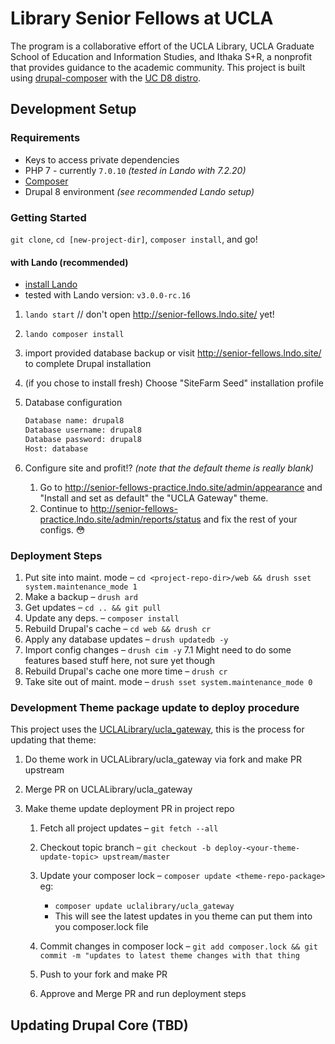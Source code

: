 # Library Senior Fellows at UCLA

The program is a collaborative effort of the UCLA Library, UCLA Graduate School of Education and Information Studies, and Ithaka S+R, a nonprofit that provides guidance to the academic community. This project is built using [drupal-composer](https://github.com/drupal-composer/drupal-project) with the [UC D8 distro](https://github.com/ucdavis/sitefarm_seed).

## Development Setup

### Requirements

- Keys to access private dependencies
- PHP 7 - currently `7.0.10` _(tested in Lando with 7.2.20)_
- [Composer](https://getcomposer.org/doc/00-intro.md)
- Drupal 8 environment _(see recommended Lando setup)_

### Getting Started

`git clone`, `cd [new-project-dir]`, `composer install`, and go!

#### with Lando (recommended)

- [install Lando](https://docs.devwithlando.io/installation/system-requirements.html)
- tested with Lando version: `v3.0.0-rc.16`

1. `lando start` // don't open http://senior-fellows.lndo.site/ yet!
1. `lando composer install`
1. import provided database backup or visit http://senior-fellows.lndo.site/ to complete Drupal installation
1. (if you chose to install fresh) Choose "SiteFarm Seed" installation profile
1. Database configuration

    ```txt
    Database name: drupal8
    Database username: drupal8
    Database password: drupal8
    Host: database
    ```

1. Configure site and profit!? _(note that the default theme is really blank)_
    1. Go to http://senior-fellows-practice.lndo.site/admin/appearance and "Install and set as default" the "UCLA Gateway" theme.
    1. Continue to http://senior-fellows-practice.lndo.site/admin/reports/status and fix the rest of your configs. 😳

### Deployment Steps

1. Put site into maint. mode – `cd <project-repo-dir>/web && drush sset system.maintenance_mode 1`
1. Make a backup – `drush ard`
1. Get updates – `cd .. && git pull`
1. Update any deps. – `composer install`
1. Rebuild Drupal's cache – `cd web && drush cr`
1. Apply any database updates – `drush updatedb -y`
1. Import config changes – `drush cim -y` 7.1 Might need to do some features based stuff here, not sure yet though
1. Rebuild Drupal's cache one more time – `drush cr`
1. Take site out of maint. mode – `drush sset system.maintenance_mode 0`

### Development Theme package update to deploy procedure

This project uses the [UCLALibrary/ucla_gateway](https://github.com/uclalibrary/ucla_gateway), this is the process for updating that theme:

1. Do theme work in UCLALibrary/ucla_gateway via fork and make PR upstream
1. Merge PR on UCLALibrary/ucla_gateway
1. Make theme update deployment PR in project repo

    1. Fetch all project updates – `git fetch --all`
    1. Checkout topic branch – `git checkout -b deploy-<your-theme-update-topic> upstream/master`
    1. Update your composer lock – `composer update <theme-repo-package>` eg:

        - `composer update uclalibrary/ucla_gateway`
        - This will see the latest updates in you theme can put them into you composer.lock file

    1. Commit changes in composer lock – `git add composer.lock && git commit -m "updates to latest theme changes with that thing`
    1. Push to your fork and make PR
    1. Approve and Merge PR and run deployment steps

## Updating Drupal Core (TBD)
